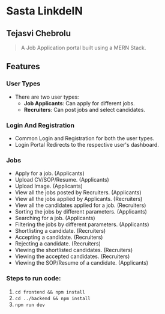 # Sasta LinkdeIN

## Tejasvi Chebrolu

> A Job Application portal built using a MERN Stack.

## Features

### User Types

- There are two user types:
    - **Job Applicants**: Can apply for different jobs.
    - **Recruiters**: Can post jobs and select candidates.

### Login And Registration

- Common Login and Registration for both the user types.
- Login Portal Redirects to the respective user's dashboard.

### Jobs

- Apply for a job. (Applicants)
- Upload CV/SOP/Resume. (Applicants)
- Upload Image. (Applicants)
- View all the jobs posted by Recruiters. (Applicants)
- View all the jobs applied by Applicants. (Recruiters)
- View all the candidates applied for a job. (Recruiters)
- Sorting the jobs by different parameters. (Applicants)
- Searching for a job. (Applicants)
- Filtering the jobs by different parameters. (Applicants)
- Shortlisting a candidate. (Recruiters)
- Accepting a candidate. (Recruiters)
- Rejecting a candidate. (Recruiters)
- Viewing the shortlisted candidates. (Recruiters)
- Viewing the accepted candidates. (Recruiters)
- Viewing the SOP/Resume of a candidate. (Applicants)

### Steps to run code:
1. `cd frontend && npm install`
2. `cd ../backend && npm install`
3. `npm run dev`